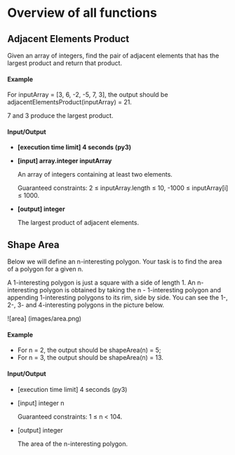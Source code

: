 # Overview of all functions 

## Adjacent Elements Product

Given an array of integers, find the pair of adjacent elements that has the largest product and return that product.

#### Example

For inputArray = [3, 6, -2, -5, 7, 3], the output should be
adjacentElementsProduct(inputArray) = 21.

7 and 3 produce the largest product.

#### Input/Output

* **[execution time limit] 4 seconds (py3)**

* **[input] array.integer inputArray**

  An array of integers containing at least two elements.

  Guaranteed constraints:
  2 ≤ inputArray.length ≤ 10,
  -1000 ≤ inputArray[i] ≤ 1000.

* **[output] integer**

  The largest product of adjacent elements.

## Shape Area

Below we will define an n-interesting polygon. Your task is to find the area of a polygon for a given n.

A 1-interesting polygon is just a square with a side of length 1. An n-interesting polygon is obtained by taking the n - 1-interesting polygon and appending 1-interesting polygons to its rim, side by side. You can see the 1-, 2-, 3- and 4-interesting polygons in the picture below.

![area] (images/area.png)

#### Example

* For n = 2, the output should be
  shapeArea(n) = 5;
* For n = 3, the output should be
  shapeArea(n) = 13.
#### Input/Output

* [execution time limit] 4 seconds (py3)

* [input] integer n

  Guaranteed constraints:
  1 ≤ n < 104.

* [output] integer

  The area of the n-interesting polygon.